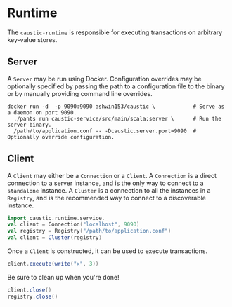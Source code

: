 # Runtime
The ```caustic-runtime``` is responsible for executing transactions on arbitrary key-value stores.

## Server
A ```Server``` may be run using Docker. Configuration overrides may be optionally specified by
passing the path to a configuration file to the binary or by manually providing command line
overrides.

```
docker run -d  -p 9090:9090 ashwin153/caustic \            # Serve as a daemon on port 9090.
  ./pants run caustic-service/src/main/scala:server \      # Run the server binary.
  /path/to/application.conf -- -Dcaustic.server.port=9090  # Optionally override configuration.
```

## Client
A ```Client``` may either be a ```Connection``` or a ```Client```. A ```Connection``` is a direct
connection to a server instance, and is the only way to connect to a ```standalone``` instance. A
 ```Cluster``` is a connection to all the instances in a ```Registry```, and is the recommended way
to connect to a discoverable instance.

```scala
import caustic.runtime.service._
val client = Connection("localhost", 9090)
val registry = Registry("/path/to/application.conf")
val client = Cluster(registry)
```

Once a ```Client``` is constructed, it can be used to execute transactions.
  
```scala
client.execute(write("x", 3))
```
  
Be sure to clean up when you're done!
  
```scala
client.close()
registry.close()
```
  
[1]: https://github.com/ashwin153/caustic/blob/master/caustic-runtime/src/main/resources/reference.conf